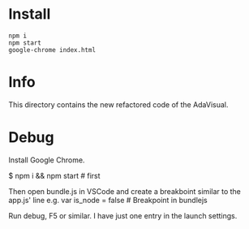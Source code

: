 # Install

```
npm i
npm start
google-chrome index.html
```

# Info

This directory contains the new refactored code of the AdaVisual.

# Debug

Install Google Chrome.

$ npm i && npm start # first

Then open bundle.js in VSCode and create a breakboint similar to the app.js' line e.g. 
var is_node = false # Breakpoint in bundlejs
 
Run debug, F5 or similar. I have just one entry in the launch settings.
